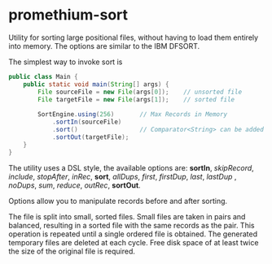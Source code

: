 # promethium-sort

Utility for sorting large positional files, without having to load them entirely into memory.
The options are similar to the IBM DFSORT.


The simplest way to invoke sort is

~~~java
public class Main {
    public static void main(String[] args) {
        File sourceFile = new File(args[0]);    // unsorted file
        File targetFile = new File(args[1]);    // sorted file
        
        SortEngine.using(256)       // Max Records in Memory
            .sortIn(sourceFile)
            .sort()                 // Comparator<String> can be added
            .sortOut(targetFile);
    }
}
~~~


The utility uses a DSL style, the available options are:
**sortIn**, *skipRecord*, *include*, *stopAfter*, *inRec*, **sort**, *allDups*, *first*, *firstDup*, *last*, *lastDup* , *noDups*, *sum*, _reduce_, *outRec*, **sortOut**.

Options allow you to manipulate records before and after sorting.

The file is split into small, sorted files.
Small files are taken in pairs and balanced, resulting in a sorted file with the same records as the pair.
This operation is repeated until a single ordered file is obtained.
The generated temporary files are deleted at each cycle.
Free disk space of at least twice the size of the original file is required.
